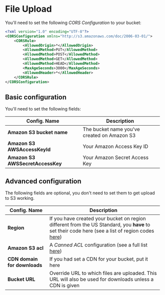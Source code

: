 # File Upload

You'll need to set the following _CORS Configuration_ to your bucket:

```xml
<?xml version="1.0" encoding="UTF-8"?>
<CORSConfiguration xmlns="http://s3.amazonaws.com/doc/2006-03-01/">
	<CORSRule>
		<AllowedOrigin>*</AllowedOrigin>
		<AllowedMethod>PUT</AllowedMethod>
		<AllowedMethod>POST</AllowedMethod>
		<AllowedMethod>GET</AllowedMethod>
		<AllowedMethod>HEAD</AllowedMethod>
		<MaxAgeSeconds>3000</MaxAgeSeconds>
		<AllowedHeader>*</AllowedHeader>
	</CORSRule>
</CORSConfiguration>
```

## Basic configuration

You'll need to set the following fields:

Config. Name | Description
------------ | -------------
**Amazon S3 bucket name** | The bucket name you've created on Amazon S3
**Amazon S3 AWSAccessKeyId** | Your Amazon Access Key ID
**Amazon S3 AWSSecretAccessKey** | Your Amazon Secret Access Key


## Advanced configuration

The following fields are optional, you don't need to set them to get upload to S3 working.

Config. Name | Description
------------ | -------------
**Region** | If you have created your bucket on region different from the US Standard, you **have** to set their code here (see a list of region codes [here](http://docs.aws.amazon.com/AWSEC2/latest/UserGuide/using-regions-availability-zones.html#concepts-available-regions))
**Amazon S3 acl** | A _Canned ACL_ configuration (see a full list [here](http://docs.aws.amazon.com/AmazonS3/latest/dev/acl-overview.html#canned-acl))
**CDN domain for downloads** | If you had set a CDN for your bucket, put it here
**Bucket URL** | Override URL to which files are uploaded. This URL will also be used for downloads unless a CDN is given
